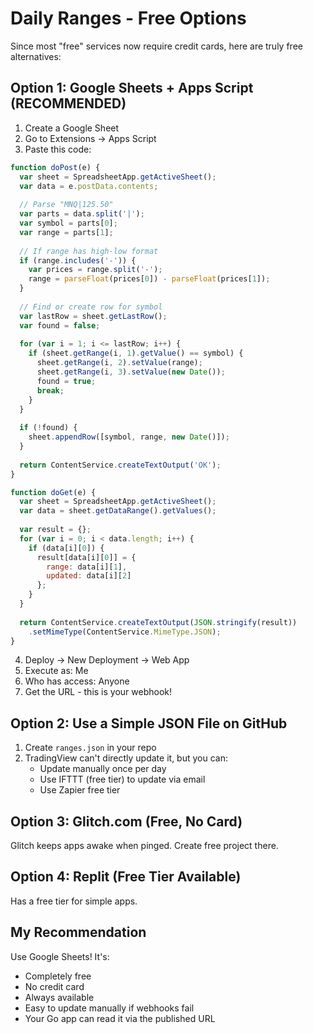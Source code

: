 # Daily Ranges - Free Options

Since most "free" services now require credit cards, here are truly free alternatives:

## Option 1: Google Sheets + Apps Script (RECOMMENDED)

1. Create a Google Sheet
2. Go to Extensions → Apps Script
3. Paste this code:

```javascript
function doPost(e) {
  var sheet = SpreadsheetApp.getActiveSheet();
  var data = e.postData.contents;
  
  // Parse "MNQ|125.50"
  var parts = data.split('|');
  var symbol = parts[0];
  var range = parts[1];
  
  // If range has high-low format
  if (range.includes('-')) {
    var prices = range.split('-');
    range = parseFloat(prices[0]) - parseFloat(prices[1]);
  }
  
  // Find or create row for symbol
  var lastRow = sheet.getLastRow();
  var found = false;
  
  for (var i = 1; i <= lastRow; i++) {
    if (sheet.getRange(i, 1).getValue() == symbol) {
      sheet.getRange(i, 2).setValue(range);
      sheet.getRange(i, 3).setValue(new Date());
      found = true;
      break;
    }
  }
  
  if (!found) {
    sheet.appendRow([symbol, range, new Date()]);
  }
  
  return ContentService.createTextOutput('OK');
}

function doGet(e) {
  var sheet = SpreadsheetApp.getActiveSheet();
  var data = sheet.getDataRange().getValues();
  
  var result = {};
  for (var i = 0; i < data.length; i++) {
    if (data[i][0]) {
      result[data[i][0]] = {
        range: data[i][1],
        updated: data[i][2]
      };
    }
  }
  
  return ContentService.createTextOutput(JSON.stringify(result))
    .setMimeType(ContentService.MimeType.JSON);
}
```

4. Deploy → New Deployment → Web App
5. Execute as: Me
6. Who has access: Anyone
7. Get the URL - this is your webhook!

## Option 2: Use a Simple JSON File on GitHub

1. Create `ranges.json` in your repo
2. TradingView can't directly update it, but you can:
   - Update manually once per day
   - Use IFTTT (free tier) to update via email
   - Use Zapier free tier

## Option 3: Glitch.com (Free, No Card)

Glitch keeps apps awake when pinged. Create free project there.

## Option 4: Replit (Free Tier Available)

Has a free tier for simple apps.

## My Recommendation

Use Google Sheets! It's:
- Completely free
- No credit card
- Always available
- Easy to update manually if webhooks fail
- Your Go app can read it via the published URL